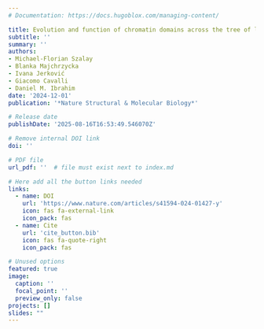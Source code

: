 ```yaml
---
# Documentation: https://docs.hugoblox.com/managing-content/

title: Evolution and function of chromatin domains across the tree of life
subtitle: ''
summary: ''
authors:
- Michael-Florian Szalay
- Blanka Majchrzycka
- Ivana Jerković
- Giacomo Cavalli
- Daniel M. Ibrahim
date: '2024-12-01'
publication: '*Nature Structural & Molecular Biology*'

# Release date
publishDate: '2025-08-16T16:53:49.546070Z'

# Remove internal DOI link
doi: ''

# PDF file
url_pdf: ''  # file must exist next to index.md

# Here add all the button links needed
links:
  - name: DOI
    url: 'https://www.nature.com/articles/s41594-024-01427-y'
    icon: fas fa-external-link
    icon_pack: fas
  - name: Cite
    url: 'cite_button.bib'
    icon: fas fa-quote-right
    icon_pack: fas

# Unused options
featured: true
image:
  caption: ''
  focal_point: ''
  preview_only: false
projects: []
slides: ""
---
```

